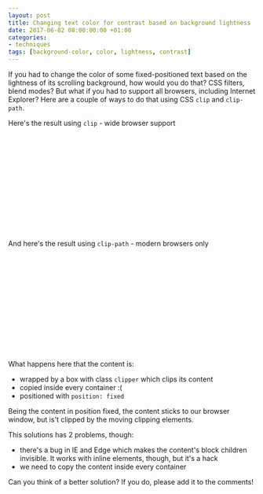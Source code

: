 ```yaml
---
layout: post
title: Changing text color for contrast based on background lightness
date: 2017-06-02 08:00:00:00 +01:00
categories:
- techniques
tags: [background-color, color, lightness, contrast]
---
```


If you had to change the color of some fixed-positioned text based on the lightness of its scrolling background, how would you do that? CSS filters, blend modes? But what if you had to support all browsers, including Internet Explorer? Here are a couple of ways to do that using CSS `clip` and `clip-path`.

Here's the result using `clip` - wide browser support

<iframe class="lazy" height='200' scrolling='no' title='Text color change at background using clip' data-src='//codepen.io/verlok/embed/VWZeBL/?height=194&amp;theme-id=light&amp;default-tab=result&amp;embed-version=2' frameborder='no' allowtransparency='true' allowfullscreen='true' style='width: 100%;'>See the Pen <a href='https://codepen.io/verlok/pen/VWZeBL/'>Text color change at background using clip</a> by Andrea Verlicchi (<a href='https://codepen.io/verlok'>@verlok</a>) on <a href='https://codepen.io'>CodePen</a>.
</iframe>

And here's the result using `clip-path` - modern browsers only

<iframe class="lazy" height='200' scrolling='no' title='Text color change at background using clip-path' data-src='//codepen.io/verlok/embed/owvYjx/?height=265&amp;theme-id=light&amp;default-tab=result&amp;embed-version=2' frameborder='no' allowtransparency='true' allowfullscreen='true' style='width: 100%;'>See the Pen <a href='https://codepen.io/verlok/pen/owvYjx/'>Text color change at background using clip-path</a> by Andrea Verlicchi (<a href='https://codepen.io/verlok'>@verlok</a>) on <a href='https://codepen.io'>CodePen</a>.
</iframe>

What happens here that the content is:

- wrapped by a box with class `clipper` which clips its content
- copied inside every container :(
- positioned with `position: fixed`

Being the content in position fixed, the content sticks to our browser window, but is't clipped by the moving clipping elements.

This solutions has 2 problems, though:

- there's a bug in IE and Edge which makes the content's block children invisible. It works with inline elements, though, but it's a hack
- we need to copy the content inside every container

Can you think of a better solution? If you do, please add it to the comments!